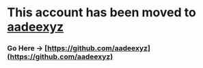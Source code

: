 # This account has been moved to [aadeexyz](https://github.com/aadeexyz)
### Go Here -> [https://github.com/aadeexyz](https://github.com/aadeexyz)

<!--
**AadeeWasTaken/AadeeWasTaken** is a ✨ _special_ ✨ repository because its `README.md` (this file) appears on your GitHub profile.

Here are some ideas to get you started:

- 🔭 I’m currently working on ...
- 🌱 I’m currently learning ...
- 👯 I’m looking to collaborate on ...
- 🤔 I’m looking for help with ...
- 💬 Ask me about ...
- 📫 How to reach me: ...
- 😄 Pronouns: ...
- ⚡ Fun fact: ...
-->
